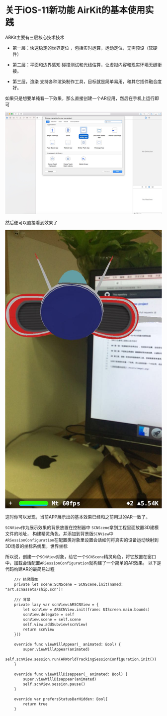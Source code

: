 # 关于iOS-11新功能 AirKit的基本使用实践

ARKit主要有三层核心技术技术

- 第一层：快速稳定的世界定位 ，包括实时运算，运动定位，无需预设（软硬件）

- 第二层：平面和边界感知 碰撞测试和光线估算，让虚拟内容和现实环境无缝衔接。

- 第三层，渲染 支持各种渲染制作工具，目标就是简单易用，和其它插件融合度好。

如果只是想要单纯看一下效果，那么直接创建一个AR应用，然后在手机上运行即可

![系统创建AR应用](./Assets/image1.png)

然后便可以直接看到效果了

![AR效果](./Assets/image2.jpeg)

这时你可以发现，当前APP展示出的基本效果已经和之前用过的AR一致了。

`SCNView`作为展示效果的背景放置在控制器中
`SCNScene`拿到工程里面放置3D建模文件的地址， 构建精灵角色，并添加到背景版`SCNView`中
`ARSessionConfiguration`在配置类对象里设置会话如何将真实的设备运动映射到3D场景的坐标系统里，世界坐标

所以说，创建一个`SCNView`对象，给它一个`SCNScene`精灵角色，将它放置在窗口中，加载会话配置`ARSessionConfiguration`就构建了一个简单的AR效果。
以下是代码构建AR的最简易过程
```Object-C
    /// 精灵图像
    private let scene:SCNScene = SCNScene.init(named: "art.scnassets/ship.scn")!
    
    /// 背景
    private lazy var scnView:ARSCNView = {
        let scnView = ARSCNView.init(frame: UIScreen.main.bounds)
        scnView.delegate = self
        scnView.scene = self.scene
        self.view.addSubview(scnView)
        return scnView
    }()
    
    override func viewWillAppear(_ animated: Bool) {
        super.viewWillAppear(animated)
        self.scnView.session.run(ARWorldTrackingSessionConfiguration.init())
    }
    
    override func viewWillDisappear(_ animated: Bool) {
        super.viewWillDisappear(animated)
        self.scnView.session.pause()
    }
    
    override var prefersStatusBarHidden: Bool{
        return true
    }
```
